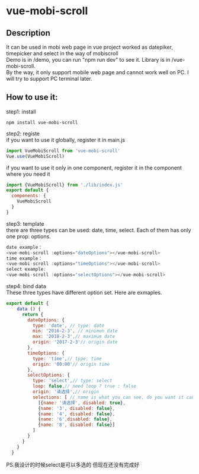 # vue-mobi-scroll
Description
------
It can be used in mobi web page in vue project worked as datepiker, timepicker and select in the way of mobiscroll<br>
Demo is in /demo, you can run "npm run dev" to see it.
Library is in /vue-mobi-scroll.<br>
By the way, it only support mobile web page and cannot work well on PC. I will try to support PC terminal later.

How to use it:
------
step1: install<br>
```
npm install vue-mobi-scroll
```
step2: registe<br>
if you want to use it globally, register it in main.js<br>
```javascript
import VueMobiScroll from 'vue-mobi-scroll'
Vue.use(VueMobiScroll)
```
if you want to use it only in one component, register it in the component where you need it
```javascript
import {VueMobiScroll} from './lib/index.js'
export default {
  components: {
    VueMobiScroll
  }
}
```
step3: template<br>
there are three types can be used: date, time, select. Each of them has only one prop: options.
``` javascript
date example：
<vue-mobi-scroll :options="dateOptions"></vue-mobi-scroll>
time example：
<vue-mobi-scroll :options="timeOptions"></vue-mobi-scroll>
select example:
<vue-mobi-scroll :options="selectOptions"></vue-mobi-scroll>
```
step4: bind data<br> 
These three types have different option set. Here are exmaples.
```javascript
export default {
    data () {
      return {
        dateOptions: {
          type: 'date', // type: date
          min: '2016-2-3', // minimun date
          max: '2018-2-3',// maximum date
          origin: '2017-2-3'// origin date
        },
        timeOptions: {
          type: 'time',// type: time
          origin: '00:00'// origin time
        },
        selectOptions: {
          type: 'select',// type: select
          loop: false,// need loop ? true : false
          origin: '请选择',// origin
          selections: [ // name is what you can see, do you want it can be selected？ if yes, disabled: true, if no, disabled: false
            [{name: '请选择', disabled: true}, 
            {name: '3', disabled: false},
            {name: '4', disabled: false}, 
            {name: '6',disabled: false}, 
            {name: '8', disabled: false}]
          ]
        }
      }
    }
  }
```

PS.我设计的时候select是可以多选的 但现在还没有完成好
